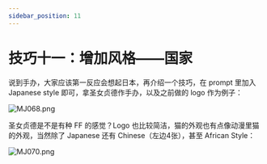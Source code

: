```yaml
---
sidebar_position: 11
---
```

# 技巧十一：增加风格——国家

说到手办，大家应该第一反应会想起日本，再介绍一个技巧，在 prompt 里加入 Japanese style 即可，拿圣女贞德作手办，以及之前做的 logo 作为例子：

![MJ068.png](https://res.craft.do/user/full/d845172f-becd-4255-bf79-d722098b2d83/doc/15EA26B6-9B49-4076-B8D8-DFE53ABD52C8/CAFFF957-21C3-4C53-BE65-9B6F9B73A057_2/ILjDsXxCDTpKgJuwPetDn24KJzWqTyDkErDcrNM8qdYz/MJ068.png)

圣女贞德是不是有种 FF 的感觉？Logo 也比较简洁，猫的外观也有点像动漫里猫的外观，当然除了 Japanese 还有 Chinese（左边4张），甚至 African Style：

![MJ070.png](https://res.craft.do/user/full/d845172f-becd-4255-bf79-d722098b2d83/doc/15EA26B6-9B49-4076-B8D8-DFE53ABD52C8/3BAF36F1-79C5-49F8-BBA2-52690D92E2DB_2/HGvbC6iGSEo4ubTNoKYTQVinUMv2yyawJhN6N2pVrZEz/MJ070.png)
